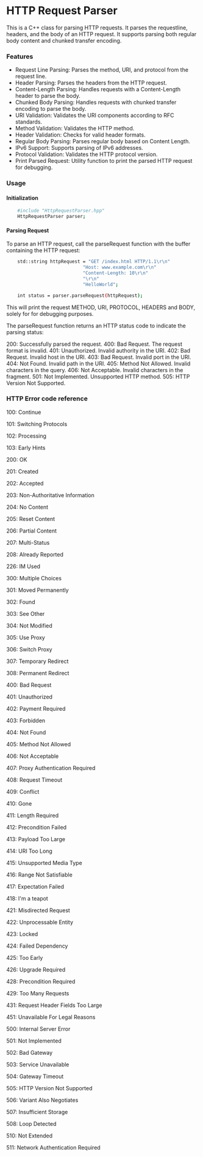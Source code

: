 # HTTP Request Parser
This is a C++ class for parsing HTTP requests. It parses the requestline, headers, and the body of an HTTP request. It supports parsing both regular body content and chunked transfer encoding.

### Features
- Request Line Parsing: Parses the method, URI, and protocol from the request line.
- Header Parsing: Parses the headers from the HTTP request.
- Content-Length Parsing: Handles requests with a Content-Length header to parse the body.
- Chunked Body Parsing: Handles requests with chunked transfer encoding to parse the body.
- URI Validation: Validates the URI components according to RFC standards.
- Method Validation: Validates the HTTP method.
- Header Validation: Checks for valid header formats.
- Regular Body Parsing:  Parses regular body based on Content Length.
- IPv6 Support: Supports parsing of IPv6 addresses.
- Protocol Validation: Validates the HTTP protocol version.
- Print Parsed Request: Utility function to print the parsed HTTP request for debugging.
### Usage

#### Initialization
```bash
    #include "HttpRequestParser.hpp"
    HttpRequestParser parser;
```
#### Parsing Request
To parse an HTTP request, call the parseRequest function with the buffer containing the HTTP request:
```bash
    std::string httpRequest = "GET /index.html HTTP/1.1\r\n"
                            "Host: www.example.com\r\n"
                            "Content-Length: 10\r\n"
                            "\r\n"
                            "HelloWorld";

    int status = parser.parseRequest(httpRequest);
```
This will print the request METHOD, URI, PROTOCOL, HEADERS and BODY, solely for for debugging purposes.


The parseRequest function returns an HTTP status code to indicate the parsing status:

200: Successfully parsed the request.
400: Bad Request. The request format is invalid.
401: Unauthorized. Invalid authority in the URI.
402: Bad Request. Invalid host in the URI.
403: Bad Request. Invalid port in the URI.
404: Not Found. Invalid path in the URI.
405: Method Not Allowed. Invalid characters in the query.
406: Not Acceptable. Invalid characters in the fragment.
501: Not Implemented. Unsupported HTTP method.
505: HTTP Version Not Supported.


### HTTP Error code reference
100: Continue

101: Switching Protocols

102: Processing

103: Early Hints

200: OK

201: Created

202: Accepted

203: Non-Authoritative Information

204: No Content

205: Reset Content

206: Partial Content

207: Multi-Status

208: Already Reported

226: IM Used

300: Multiple Choices

301: Moved Permanently

302: Found

303: See Other

304: Not Modified

305: Use Proxy

306: Switch Proxy

307: Temporary Redirect

308: Permanent Redirect

400: Bad Request

401: Unauthorized

402: Payment Required

403: Forbidden

404: Not Found

405: Method Not Allowed

406: Not Acceptable

407: Proxy Authentication Required

408: Request Timeout

409: Conflict

410: Gone

411: Length Required

412: Precondition Failed

413: Payload Too Large

414: URI Too Long

415: Unsupported Media Type

416: Range Not Satisfiable

417: Expectation Failed

418: I'm a teapot

421: Misdirected Request

422: Unprocessable Entity

423: Locked

424: Failed Dependency

425: Too Early

426: Upgrade Required

428: Precondition Required

429: Too Many Requests

431: Request Header Fields Too Large

451: Unavailable For Legal Reasons

500: Internal Server Error

501: Not Implemented

502: Bad Gateway

503: Service Unavailable

504: Gateway Timeout

505: HTTP Version Not Supported

506: Variant Also Negotiates

507: Insufficient Storage

508: Loop Detected

510: Not Extended

511: Network Authentication Required